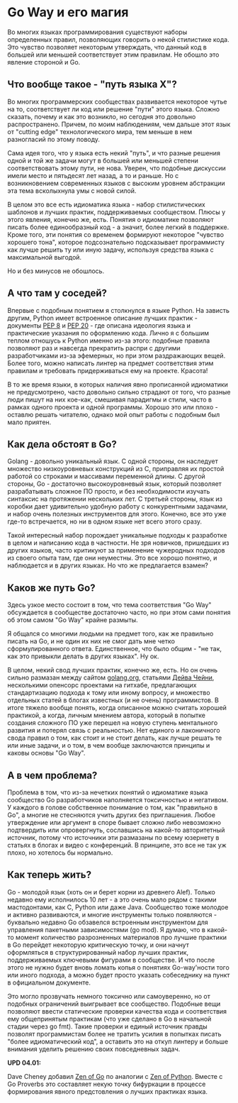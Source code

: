 # Go Way и его магия 

Во многих языках программирования существуют наборы определенных правил, позволяющих говорить о некой стилистике кода. Это чувство позволяет некоторым утверждать, что данный код в большей или меньшей соответствует этим правилам. Не обошло это явление стороной и Go. 

## Что вообще такое - "путь языка Х"? 

Во многих программерских сообществах развивается некоторое чутье на то, соответствует ли код или решение "пути" этого языка. Сложно сказать, почему и как это возникло, но сегодня это довольно распространено. Причем, по моим наблюдениям, чем дальше этот язык от "cutting edge" технологического мира, тем меньше в нем разногласий по этому поводу. 

Сама идея того, что у языка есть некий "путь", и что разные решения одной и той же задачи могут в большей или меньшей степени соответствовать этому пути, не нова. Уверен, что подобные дискуссии имели место и пятьдесят лет назад, а то и раньше. Но с возникновением современных языков с высоким уровнем абстракции эта тема всколыхнула умы с новой силой. 

В целом это все есть идиоматика языка - набор стилистических шаблонов и лучших практик, поддерживаемых сообществом. Плюсы у этого явления, конечно же, есть. Понятия о идиоматике позволяют писать более единообразный код - а значит, более легкий в поддержке. Кроме того, эти понятия со временем формируют некоторое "чувство хорошего тона", которое подсознательно подсказывает программисту как лучше решить ту или иную задачу, используя средства языка с максимальной выгодой. 

Но и без минусов не обошлось. 

## А что там у соседей? 

Впервые с подобным понятием я столкнулся в языке Python. На зависть другим, Python имеет встроенное описание лучших практик - документы [PEP 8](https://www.python.org/dev/peps/pep-0008/) и [PEP 20](https://www.python.org/dev/peps/pep-0020/) - где описана идеология языка и практические указания по оформлению кода. Лично я с большим теплом отношусь к Python именно из-за этого: подобные правила позволяют раз и навсегда прекратить распри с другими разработчиками из-за эфемерных, но при этом раздражающих вещей. Более того, можно написать линтер на предмет соответствия этим правилам и требовать придерживаться ему на проекте. Красота! 

В то же время языки, в которых наличия явно прописанной идиоматики не предусмотрено, часто довольно сильно страдают от того, что разные люди пишут на них кое-как, смешивая парадигмы и стили, часто в рамках одного проекта и одной программы. Хорошо это или плохо - оставлю решать читателю, однако мой опыт работы с подобным был мало приятен. 

## Как дела обстоят в Go? 

Golang - довольно уникальный язык. С одной стороны, он наследует множество низкоуровневых конструкций из C, приправляя их простой работой со строками и массивами переменной длины. С другой стороны, Go - достаточно высокоуровневый язык, который позволяет разрабатывать сложное ПО просто, и без необходимости изучать синтаксис на протяжении нескольких лет. С третьей стороны, язык из коробки дает удивительно удобную работу с конкурентными задачами, и набор очень полезных инструментов для этого. Конечно, все это уже где-то встречается, но ни в одном языке нет всего этого сразу. 

Такой интересный набор порождает уникальные подходы к разработке в целом и написанию кода в частности. Не зря новичков, пришедших из других языков, часто критикуют за применение чужеродных подходов из своего опыта там, где они неуместны. Это все хорошо понятно, и наблюдается и в других языках. Но что же предлагается взамен? 

## Каков же путь Go? 

Здесь узкое место состоит в том, что тема соответствия "Go Way" обсуждается в сообществе достаточно часто, но при этом сами понятия об этом самом "Go Way" крайне размыты. 

Я общался со многими людьми на предмет того, как же правильно писать на Go, и не один их них не смог дать мне четко сформулированного ответа. Единственное, что было общим - "не так, как это привыкли делать в других языках". Ну ок. 

В целом, некий свод лучших практик, конечно же, есть. Но он очень сильно размазан между сайтом [golang.org](https://golang.org), статьями [Дейва Чейни](https://dave.cheney.net/), несколькими опенсорс проектами на гитхабе, предлагающих стандартизацию подхода к тому или иному вопросу, и множество отдельных статей в блогах известных (и не очень) программистов. В итоге тяжело вообще понять, когда описанное можно считать хорошей практикой, а когда, личным мнением автора, который в попытке создания сложного ПО уже перешел на новую ступень ментального развития и потерял связь с реальностью. Нет единого и лаконичного свода правил о том, как стоит и не стоит делать, как лучше решать те или иные задачи, и о том, в чем вообще заключаются принципы и каковы основы "Go Way". 

## А в чем проблема? 

Проблема в том, что из-за нечетких понятий о идиоматике языка сообщество Go разработчиков наполняется токсичностью и негативом. У каждого в голове собственное понимание о том, как "правильно в Go", а многие не стесняются учить других без приглашения. Любое утверждение или аргумент в споре бывает сложно либо невозможно подтвердить или опровергнуть, сославшись на какой-то авторитетный источник, потому что источники эти размазаны по всему юзернету в статьях в блогах и видео с конференций. В принципе, это все не так уж плохо, но хотелось бы нормально. 

## Как теперь жить? 

Go - молодой язык (хоть он и берет корни из древнего Alef). Только недавно ему исполнилось 10 лет - а это очень мало рядом с такими мастодонтами, как C, Python или даже Java. Сообщество тоже молодое и активно развиваются, и многие инструменты только появляются - буквально недавно Go обзавелся встроенным инструментом для управления пакетными зависимостями (go mod). Я думаю, что в какой-то момент количество разрозненных материалов про лучшие практики в Go перейдет некоторую критическую точку, и они начнут оформляться в структурированный набор лучших практик, поддерживаемых ключевыми фигурами в сообществе. И что после этого не нужно будет вновь ломать копья о понятиях Go-way'ности того или иного подхода, а можно будет просто указать собеседнику на пункт в официальном документе. 

Это могло прозвучать немного токсично или самоуверенно, но от подобных ограничений выигрывает все сообщество. Подобные вещи позволяют ввести статические проверки качества кода и соответствия ему общепринятым практикам (что уже сделано в Go в начальной стадии через go fmt). Такие проверки и единый источник правды позволят программистам более не тратить усилия в попытках писать "более идиоматический код", а оставить это на откуп линтеру и больше внимания уделить решению своих повседневных задач.

**UPD 04.01:**

Dave Cheney добавил [Zen of Go](https://the-zen-of-go.netlify.com/) по аналогии с [Zen of Python](https://www.python.org/dev/peps/pep-0020/). Вместе с Go Proverbs это составляет некую точку бифуркации в процессе формирования явного предстовления о лучших практиках языка.